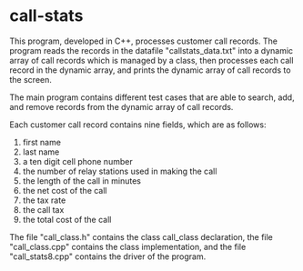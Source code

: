 # call-stats
This program, developed in C++, processes customer call records. The program reads the records in the datafile "callstats_data.txt" into a dynamic array of call records which is managed by a class, then processes each call record in the dynamic array, and prints the dynamic array of call records to the screen. 

The main program contains different test cases that are able to search, add, and remove records from the dynamic array of call records. 

Each customer call record contains nine fields, which are as follows:
1)  first name 
2) last name 
3) a ten digit cell phone number 
4) the number of relay stations used in making the call
5) the length of the call in minutes
6) the net cost of the call
7) the tax rate
8) the call tax
9) the total cost of the call

The file "call_class.h" contains the class call_class declaration, the file "call_class.cpp" contains the class implementation,
and the file "call_stats8.cpp" contains the driver of the program.
